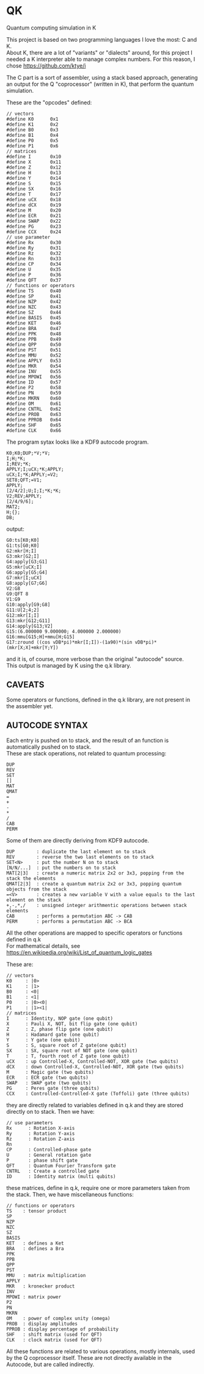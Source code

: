 # QK
Quantum computing simulation in K

This project is based on two programming languages I love the most: C and K.  
About K, there are a lot of "variants" or "dialects" around, for this project I needed a K interpreter able to manage complex numbers.
For this reason, I chose https://github.com/ktye/i

The C part is a sort of assembler, using a stack based approach, generating an output for the Q "coprocessor" (written in K), that perform the quantum simulation.

These are the "opcodes" defined:


    // vectors
    #define K0      0x1
    #define K1      0x2
    #define B0      0x3
    #define B1      0x4
    #define P0      0x5
    #define P1      0x6
    // matrices
    #define I       0x10
    #define X       0x11
    #define Z       0x12
    #define H       0x13
    #define Y       0x14
    #define S       0x15
    #define SX      0x16
    #define T       0x17
    #define uCX     0x18
    #define dCX     0x19
    #define M       0x20
    #define ECR     0x21
    #define SWAP    0x22
    #define PG      0x23
    #define CCX     0x24
    // use parameter
    #define Rx      0x30
    #define Ry      0x31
    #define Rz      0x32
    #define Rn      0x33
    #define CP      0x34
    #define U       0x35
    #define P       0x36
    #define QFT     0x37
    // functions or operators
    #define TS      0x40
    #define SP      0x41
    #define NZP     0x42
    #define NZC     0x43
    #define SZ      0x44
    #define BASIS   0x45
    #define KET     0x46
    #define BRA     0x47
    #define PPK     0x48
    #define PPB     0x49
    #define QPP     0x50
    #define PST     0x51
    #define MMU     0x52
    #define APPLY   0x53
    #define MKR     0x54
    #define INV     0x55
    #define MPOWI   0x56
    #define ID      0x57
    #define P2      0x58
    #define PN      0x59
    #define MKRN    0x60
    #define OM      0x61
    #define CNTRL   0x62
    #define PROB    0x63
    #define PPROB   0x64
    #define SHF     0x65
    #define CLK     0x66

The program sytax looks like a KDF9 autocode program.

    K0;K0;DUP;*V;*V;
    I;H;*K;
    I;REV;*K;
    APPLY;I;uCX;*K;APPLY;
    uCX;I;*K;APPLY;=V2;
    SET8;QFT;=V1;
    APPLY;
    [2/4/2];U;I;I;*K;*K;
    V2;REV;APPLY;
    [2/4/9/6];
    MAT2;
    H;{};
    DB;

output:

    G0:ts[K0;K0]
    G1:ts[G0;K0]
    G2:mkr[H;I]
    G3:mkr[G2;I]
    G4:apply[G3;G1]
    G5:mkr[uCX;I]
    G6:apply[G5;G4]
    G7:mkr[I;uCX]
    G8:apply[G7;G6]
    V2:G8
    G9:QFT 8
    V1:G9
    G10:apply[G9;G8]
    G11:U[2;4;2]
    G12:mkr[I;I]
    G13:mkr[G12;G11]
    G14:apply[G13;V2]
    G15:(6.000000 9.000000; 4.000000 2.000000)
    G16:mmu[G15;H]+mmu[H;G15]
    G17:zround ((cos vDB*pi)*mkr[I;I])-(1a90)*(sin vDB*pi)*(mkr[X;X]+mkr[Y;Y])

and it is, of course, more verbose than the original "autocode" source.  
This output is managed by K using the q.k library. 

## CAVEATS

Some operators or functions, defined in the q.k library, are not present in the assembler yet.

## AUTOCODE SYNTAX

Each entry is pushed on to stack, and the result of an function is automatically pushed on to stack.  
These are stack operations, not related to quantum processing:

    DUP
    REV
    SET
    []
    MAT
    QMAT
    =
    +
    -
    *
    /
    CAB
    PERM
    
Some of them are directly deriving from KDF9 autocode.  

    DUP        : duplicate the last element on to stack
    REV        : reverse the two last elements on to stack
    SET<N>     : put the number N on to stack
    [N/N/...]  : put the numbers on to stack
    MAT[2|3]   : create a numeric matrix 2x2 or 3x3, popping from the stack the elements
    QMAT[2|3]  : create a quantum matrix 2x2 or 3x3, popping quantum objects from the stack
    =<V>       : creates a new variable V with a value equals to the last element on the stack
    +,-,*,/    : unsigned integer arithmentic operations between stack elements
    CAB        : performs a permutation ABC -> CAB
    PERM       : performs a permutation ABC -> BCA

All the other operations are mapped to specific operators or functions defined in q.k  
For mathematical details, see https://en.wikipedia.org/wiki/List_of_quantum_logic_gates

These are:

    // vectors
    K0     : |0> 
    K1     : |1> 
    B0     : <0| 
    B1     : <1| 
    P0     : |0><0|
    P1     : |1><1| 
    // matrices
    I      : Identity, NOP gate (one qubit) 
    X      : Pauli X, NOT, bit flip gate (one qubit)
    Z      : Z, phase flip gate (one qubit) 
    H      : Hadamard gate (one qubit) 
    Y      : Y gate (one qubit) 
    S      : S, square root of Z gate(one qubit) 
    SX     : SX, square root of NOT gate (one qubit) 
    T      : T, fourth root of Z gate (one qubit) 
    uCX    : up Controlled-X, Controlled-NOT, XOR gate (two qubits) 
    dCX    : down Controlled-X, Controlled-NOT, XOR gate (two qubits)
    M      : Magic gate (two qubits)
    ECR    : ECR gate (two qubits)
    SWAP   : SWAP gate (two qubits) 
    PG     : Peres gate (three qubits)
    CCX    : Controlled-Controlled-X gate (Toffoli) gate (three qubits)

they are directly related to variables defined in q.k and they are stored directly on to stack.
Then we have:

    // use parameters
    Rx      : Rotation X-axis
    Ry      : Rotation Y-axis
    Rz      : Rotation Z-axis
    Rn      
    CP      : Controlled-phase gate
    U       : General rotation gate
    P       : phase shift gate
    QFT     : Quantum Fourier Transform gate
    CNTRL   : Create a controlled gate
    ID      : Identity matrix (multi qubits)

these matrices, define in q.k, require one or more parameters taken from the stack.
Then, we have miscellaneous functions:

    // functions or operators
    TS    : tensor product
    SP     
    NZP     
    NZC     
    SZ      
    BASIS   
    KET   : defines a Ket  
    BRA   : defines a Bra  
    PPK     
    PPB     
    QPP     
    PST     
    MMU   : matrix multiplication 
    APPLY   
    MKR   : kronecker product 
    INV     
    MPOWI : matrix power 
    P2      
    PN      
    MKRN    
    OM    : power of complex unity (omega)  
    PROB  : display amplitudes
    PPROB : display percentage of probability 
    SHF   : shift matrix (used for QFT)
    CLK   : clock matrix (used for QFT)

All these functions are related to various operations, mostly internals, used by the Q coprocessor itself. These are not directly available in the Autocode, but are called indirectly.


